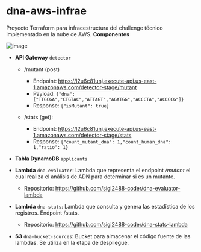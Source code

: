 # dna-aws-infrae

Proyecto Terraform para infracestructura del challenge técnico implementado en la nube de AWS.
**Componentes**

![image](https://user-images.githubusercontent.com/5661155/166401868-5c34589c-f50f-4d4a-8702-14e7ba396cd3.png)

 - **API Gateway** `detector`
	 - /mutant (post)
		 - Endpoint: https://l2u6c81unj.execute-api.us-east-1.amazonaws.com/detector-stage/mutant
		 - Payload: `{"dna":["TTGCGA","CTGTAC","ATTAGT","AGATGG","ACCCTA","ACCCCG"]}`
		 - Response: `{"isMutant": true}`
		 
	 - /stats (get):
		 - Endpoint: https://l2u6c81unj.execute-api.us-east-1.amazonaws.com/detector-stage/stats
		 - Response: `{"count_mutant_dna": 1,"count_human_dna": 1,"ratio": 1}`
		 
 - **Tabla DynamoDB** `applicants`
 - **Lambda** `dna-evaluator`: Lambda que representa el endpoint */mutant* el cual realiza el análisis de ADN para determinar si es un mutante.
 	- Repositorio: https://github.com/sigi2488-coder/dna-evaluator-lambda
 - **Lambda** `dna-stats`: Lambda que consulta y genera las estadística de los registros. Endpoint /stats.
  	- Repositorio: https://github.com/sigi2488-coder/dna-stats-lambda
 - **S3** `dna-bucket-sources`: Bucket para almacenar el código fuente de las lambdas. Se utiliza en la etapa de despliegue.
